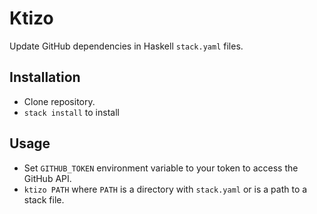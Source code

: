 # Ktizo
Update GitHub dependencies in Haskell `stack.yaml` files.

## Installation
* Clone repository.
* `stack install` to install

## Usage
* Set `GITHUB_TOKEN` environment variable to your token to access the GitHub API.
* `ktizo PATH` where `PATH` is a directory with `stack.yaml` or is a path to a stack file.
